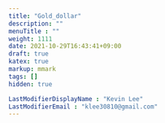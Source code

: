 ```yaml
---
title: "Gold_dollar"
description: ""
menuTitle : ""
weight: 1111
date: 2021-10-29T16:43:41+09:00
draft: true
katex: true
markup: mmark
tags: []
hidden: true

LastModifierDisplayName : "Kevin Lee"
LastModifierEmail : "klee30810@gmail.com"
---
```


